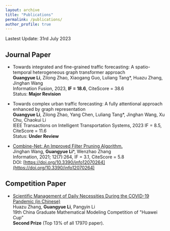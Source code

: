 ```yaml
---
layout: archive
title: "Publications"
permalink: /publications/
author_profile: true
---
```

Lastest Update: 31rd July 2023&nbsp; 

## Journal Paper

- Towards integrated and fine-grained traffic forecasting: A spatio-temporal heterogeneous graph transformer approach
 <br> **Guangyue Li**, Zilong Zhao, Xiaogang Guo, Luliang Tang*, Huazu Zhang, Jinghan Wang
 <br>Information Fusion, 2023,  **IF = 18.6**, CiteScore = 38.6
 <br> Status: **Major Revision**

- Towards complex urban traffic forecasting: A fully attentional approach enhanced by graph representation
 <br> **Guangyue Li**, Zilong Zhao, Yang Chen, Luliang Tang*, Jinghan Wang, Xu Chu, Chaokui Li 
 <br> IEEE Transactions on Intelligent Transportation Systems, 2023  IF = 8.5, CiteScore = 11.6
 <br> Status: **Under Review**

- [Combine-Net: An Improved Filter Pruning Algorithm.](https://chicory-ggg.github.io/homepage/files/information-12-00264-v3.pdf)
 <br> Jinghan Wang, **Guangyue Li***, Wenzhao Zhang
 <br> Information, 2021; 12(7):264, IF = 3.1, CiteScore = 5.8
 <br> DOI: [https://doi.org/10.3390/info12070264](https://doi.org/10.3390/info12070264)

## Competition Paper

- [Scientific Management of Daily Necessities During the COVID-19 Pandemic (in Chinese)](https://chicory-ggg.github.io/homepage/files/F22938880001.pdf)
  <br>Huazu Zhang, **Guangyue Li**, Pangyin Li
  <br> 19th China Graduate Mathematical Modeling Competition of "Huawei Cup”
  <br>**Second Prize** (Top 13% of all 17970 paper).

